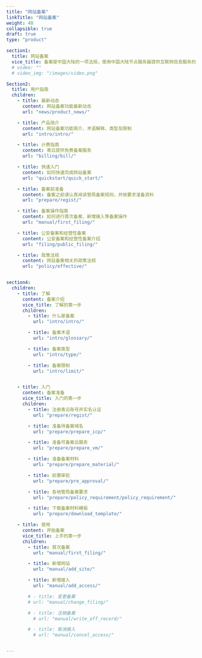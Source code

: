 ```yaml
---
title: "网站备案"
linkTitle: "网站备案"
weight: 40
collapsible: true
draft: true
type: "product"

section1:
  title: 网站备案
  vice_title: 备案是中国大陆的一项法规，使用中国大陆节点服务器提供互联网信息服务的用户，需要在服务器提供商处提交备案申请。青云提供免费的备案服务。
  # video: ""
  # video_img: "/images/video.png"

Section2:
  title: 用户指南
  children:
    - title: 最新动态
      content: 网站备案功能最新动态
      url: "news/product_news/"

    - title: 产品简介
      content: 网站备案功能简介、术语解释、类型及限制
      url: "intro/intro/"

    - title: 计费指南
      content: 青云提供免费备案服务
      url: "billing/bill/"

    - title: 快速入门
      content: 如何快速完成网站备案
      url: "quickstart/quick_start/"

    - title: 备案前准备
      content: 备案之前请认真阅读管局备案规则，并按要求准备资料
      url: "prepare/regist/"

    - title: 备案操作指南
      content: 如何进行首次备案、新增接入等备案操作
      url: "manual/first_filing/"

    - title: 公安备案和经营性备案
      content: 公安备案和经营性备案介绍
      url: "filing/public_filing/"

    - title: 政策法规
      content: 网站备案相关的政策法规
      url: "policy/effective/"


section4:
  children:
    - title: 了解
      content: 备案介绍
      vice_title: 了解的第一步
      children:
        - title: 什么是备案
          url: "intro/intro/"

        - title: 备案术语
          url: "intro/glossary/"

        - title: 备案类型
          url: "intro/type/"

        - title: 备案限制
          url: "intro/limit/"


    - title: 入门
      content: 备案准备
      vice_title: 入门的第一步
      children: 
        - title: 注册青云账号并实名认证
          url: "prepare/regist/"

        - title: 准备待备案域名
          url: "prepare/prepare_icp/"

        - title: 准备可备案云服务
          url: "prepare/prepare_vm/"

        - title: 准备备案材料
          url: "prepare/prepare_material/"

        - title: 前置审批
          url: "prepare/pre_approval/"

        - title: 各地管局备案要求
          url: "prepare/policy_requirement/policy_requirement/"

        - title: 下载备案材料模板
          url: "prepare/download_template/"

    - title: 使用
      content: 开始备案
      vice_title: 上手的第一步
      children: 
        - title: 首次备案
          url: "manual/first_filing/"

        - title: 新增网站
          url: "manual/add_site/"

        - title: 新增接入
          url: "manual/add_access/"

        # - title: 变更备案
        # url: "manual/change_filing/"

        # - title: 注销备案
          # url: "manual/write_off_record/"

        # - title: 取消接入
          # url: "manual/concel_access/"


---
```




<!-- type: "product" 这个参数表明这是一个产品index页面 -->
<!-- section1 为产品index页面 主标题 副标题 video  video_img为视频图片  -->
<!-- section2 为产品index页面 第一个大块的用户文档配置  -->
<!-- section3 为产品index页面 第二个大块的开发者文档配置  -->
<!-- section4 为产品index页面 第三个大块的学习路径配置  -->